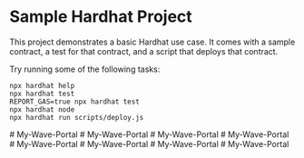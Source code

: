 # Sample Hardhat Project

This project demonstrates a basic Hardhat use case. It comes with a sample contract, a test for that contract, and a script that deploys that contract.

Try running some of the following tasks:

```shell
npx hardhat help
npx hardhat test
REPORT_GAS=true npx hardhat test
npx hardhat node
npx hardhat run scripts/deploy.js
```
#   M y - W a v e - P o r t a l  
 #   M y - W a v e - P o r t a l  
 #   M y - W a v e - P o r t a l  
 #   M y - W a v e - P o r t a l  
 #   M y - W a v e - P o r t a l  
 #   M y - W a v e - P o r t a l  
 #   M y - W a v e - P o r t a l  
 #   M y - W a v e - P o r t a l  
 